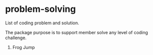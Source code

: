 # problem-solving
List of coding problem and solution.

The package purpose is to support member solve any level of coding challenge.

1. Frog Jump
